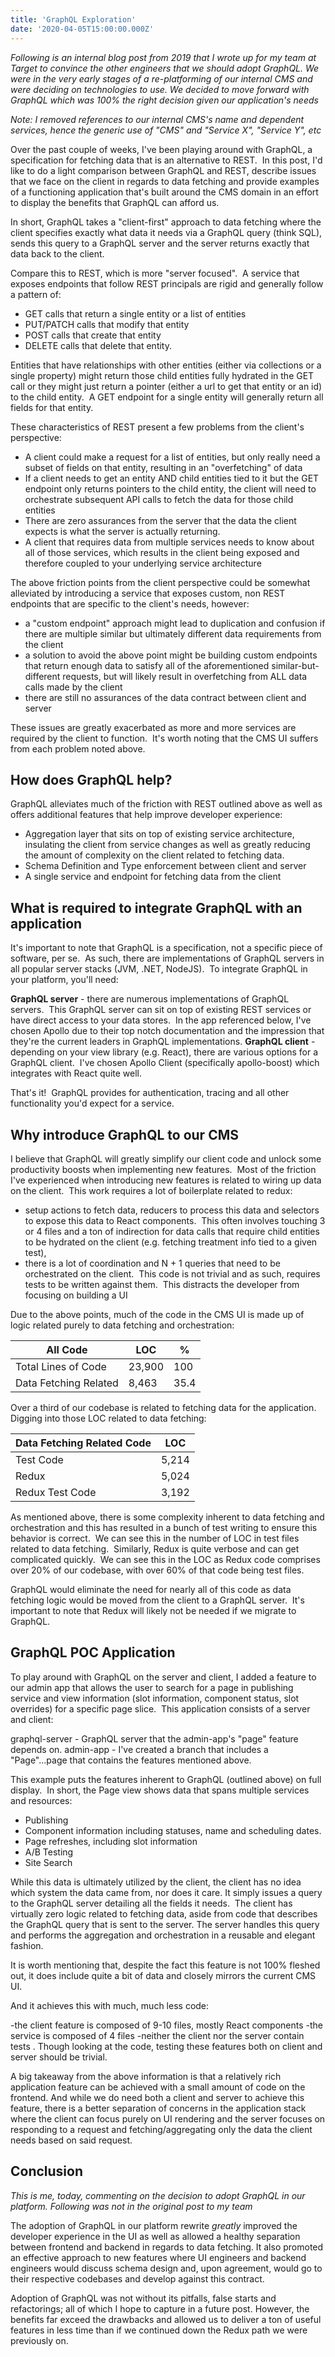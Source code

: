 ```yaml
---
title: 'GraphQL Exploration'
date: '2020-04-05T15:00:00.000Z'
---
```


_Following is an internal blog post from 2019 that I wrote up for my team at Target to convince the other engineers that we should adopt GraphQL. We were in the very early stages of a re-platforming of our internal CMS and were deciding on technologies to use. We decided to move forward with GraphQL which was 100% the right decision given our application's needs_

_Note: I removed references to our internal CMS's name and dependent services, hence the generic use of "CMS" and "Service X", "Service Y", etc_

Over the past couple of weeks, I've been playing around with GraphQL, a specification for fetching data that is an alternative to REST.  In this post, I'd like to do a light comparison between GraphQL and REST, describe issues that we face on the client in regards to data fetching and provide examples of a functioning application that's built around the CMS domain in an effort to display the benefits that GraphQL can afford us.

In short, GraphQL takes a "client-first" approach to data fetching where the client specifies exactly what data it needs via a GraphQL query (think SQL), sends this query to a GraphQL server and the server returns exactly that data back to the client.

Compare this to REST, which is more "server focused".  A service that exposes endpoints that follow REST principals are rigid and generally follow a pattern of:

- GET calls that return a single entity or a list of entities
- PUT/PATCH calls that modify that entity
- POST calls that create that entity
- DELETE calls that delete that entity.

Entities that have relationships with other entities (either via collections or a single property) might return those child entities fully hydrated in the GET call or they might just return a pointer (either a url to get that entity or an id) to the child entity.  A GET endpoint for a single entity will generally return all fields for that entity.

These characteristics of REST present a few problems from the client's perspective:

- A client could make a request for a list of entities, but only really need a subset of fields on that entity, resulting in an "overfetching" of data
- If a client needs to get an entity AND child entities tied to it but the GET endpoint only returns pointers to the child entity, the client will need to orchestrate subsequent API calls to fetch the data for those child entities
- There are zero assurances from the server that the data the client expects is what the server is actually returning.
- A client that requires data from multiple services needs to know about all of those services, which results in the client being exposed and therefore coupled to your underlying service architecture

The above friction points from the client perspective could be somewhat alleviated by introducing a service that exposes custom, non REST endpoints that are specific to the client's needs, however:

- a "custom endpoint" approach might lead to duplication and confusion if there are multiple similar but ultimately different data requirements from the client
- a solution to avoid the above point might be building custom endpoints that return enough data to satisfy all of the aforementioned similar-but-different requests, but will likely result in overfetching from ALL data calls made by the client
- there are still no assurances of the data contract between client and server

These issues are greatly exacerbated as more and more services are required by the client to function.  It's worth noting that the CMS UI suffers from each problem noted above.

## How does GraphQL help?

GraphQL alleviates much of the friction with REST outlined above as well as offers additional features that help improve developer experience:

- Aggregation layer that sits on top of existing service architecture, insulating the client from service changes as well as greatly reducing the amount of complexity on the client related to fetching data.
- Schema Definition and Type enforcement between client and server
- A single service and endpoint for fetching data from the client

## What is required to integrate GraphQL with an application

It's important to note that GraphQL is a specification, not a specific piece of software, per se.  As such, there are implementations of GraphQL servers in all popular server stacks (JVM, .NET, NodeJS).  To integrate GraphQL in your platform, you'll need:

**GraphQL server** - there are numerous implementations of GraphQL servers.  This GraphQL server can sit on top of existing REST services or have direct access to your data stores.  In the app referenced below, I've chosen Apollo due to their top notch documentation and the impression that they're the current leaders in GraphQL implementations.
**GraphQL client** - depending on your view library (e.g. React), there are various options for a GraphQL client.  I've chosen Apollo Client (specifically apollo-boost) which integrates with React quite well.

That's it!  GraphQL provides for authentication, tracing and all other functionality you'd expect for a service.

## Why introduce GraphQL to our CMS

I believe that GraphQL will greatly simplify our client code and unlock some productivity boosts when implementing new features.  Most of the friction I've experienced when introducing new features is related to wiring up data on the client.  This work requires a lot of boilerplate related to redux:

- setup actions to fetch data, reducers to process this data and selectors to expose this data to React components.  This often involves touching 3 or 4 files and a ton of indirection
  for data calls that require child entities to be hydrated on the client (e.g. fetching treatment info tied to a given test),
- there is a lot of coordination and N + 1 queries that need to be orchestrated on the client.  This code is not trivial and as such, requires tests to be written against them.  This distracts the developer from focusing on building a UI

Due to the above points, much of the code in the CMS UI is made up of logic related purely to data fetching and orchestration:

| All Code              | LOC    | %    |
| --------------------- | ------ | ---- |
| Total Lines of Code   | 23,900 | 100  |
| Data Fetching Related | 8,463  | 35.4 |

Over a third of our codebase is related to fetching data for the application.  Digging into those LOC related to data fetching:

| Data Fetching Related Code | LOC   |
| -------------------------- | ----- |
| Test Code                  | 5,214 |
| Redux                      | 5,024 |
| Redux Test Code            | 3,192 |

As mentioned above, there is some complexity inherent to data fetching and orchestration and this has resulted in a bunch of test writing to ensure this behavior is correct.  We can see this in the number of LOC in test files related to data fetching.  Similarly, Redux is quite verbose and can get complicated quickly.  We can see this in the LOC as Redux code comprises over 20% of our codebase, with over 60% of that code being test files.

GraphQL would eliminate the need for nearly all of this code as data fetching logic would be moved from the client to a GraphQL server.  It's important to note that Redux will likely not be needed if we migrate to GraphQL.

## GraphQL POC Application

To play around with GraphQL on the server and client, I added a feature to our admin app that allows the user to search for a page in publishing service and view information (slot information, component status, slot overrides) for a specific page slice.  This application consists of a server and client:

graphql-server - GraphQL server that the admin-app's "page" feature depends on.
admin-app - I've created a branch that includes a "Page"...page that contains the features mentioned above.

This example puts the features inherent to GraphQL (outlined above) on full display.  In short, the Page view shows data that spans multiple services and resources:

- Publishing
- Component information including statuses, name and scheduling dates.
- Page refreshes, including slot information
- A/B Testing
- Site Search

While this data is ultimately utilized by the client, the client has no idea which system the data came from, nor does it care. It simply issues a query to the GraphQL server detailing all the fields it needs.  The client has virtually zero logic related to fetching data, aside from code that describes the GraphQL query that is sent to the server. The server handles this query and performs the aggregation and orchestration in a reusable and elegant fashion.

It is worth mentioning that, despite the fact this feature is not 100% fleshed out, it does include quite a bit of data and closely mirrors the current CMS UI.

And it achieves this with much, much less code:

-the client feature is composed of 9-10 files, mostly React components
-the service is composed of 4 files
-neither the client nor the server contain tests . Though looking at the code, testing these features both on client and server should be trivial.

A big takeaway from the above information is that a relatively rich application feature can be achieved with a small amount of code on the frontend. And while we do need both a client and server to achieve this feature, there is a better separation of concerns in the application stack where the client can focus purely on UI rendering and the server focuses on responding to a request and fetching/aggregating only the data the client needs based on said request.

## Conclusion

_This is me, today, commenting on the decision to adopt GraphQL in our platform. Following was not in the original post to my team_

The adoption of GraphQL in our platform rewrite _greatly_ improved the developer experience in the UI as well as allowed a healthy separation between frontend and backend in regards to data fetching. It also promoted an effective approach to new features where UI engineers and backend engineers would discuss schema design and, upon agreement, would go to their respective codebases and develop against this contract.

Adoption of GraphQL was not without its pitfalls, false starts and refactorings; all of which I hope to capture in a future post. However, the benefits far exceed the drawbacks and allowed us to deliver a ton of useful features in less time than if we continued down the Redux path we were previously on.
